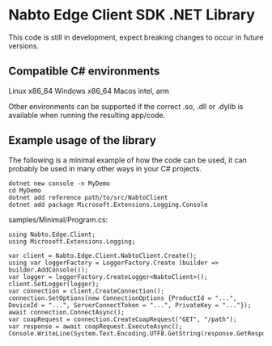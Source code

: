 # Nabto Edge Client SDK .NET Library

This code is still in development, expect breaking changes to occur in future
versions.

## Compatible C# environments

Linux x86_64
Windows x86_64
Macos intel, arm

Other environments can be supported if the correct .so, .dll or .dylib is
available when running the resulting app/code.

## Example usage of the library

The following is a minimal example of how the code can be used, it can probably
be used in many other ways in your C# projects.
```
dotnet new console -n MyDemo
cd MyDemo
dotnet add reference path/to/src/NabtoClient
dotnet add package Microsoft.Extensions.Logging.Console
```

samples/Minimal/Program.cs:
```
using Nabto.Edge.Client;
using Microsoft.Extensions.Logging;

var client = Nabto.Edge.Client.NabtoClient.Create();
using var loggerFactory = LoggerFactory.Create (builder => builder.AddConsole());
var logger = loggerFactory.CreateLogger<NabtoClient>();
client.SetLogger(logger);
var connection = client.CreateConnection();
connection.SetOptions(new ConnectionOptions {ProductId = "...", DeviceId = "...", ServerConnectToken = "...", PrivateKey = "..."});
await connection.ConnectAsync();
var coapRequest = connection.CreateCoapRequest("GET", "/path");
var response = await coapRequest.ExecuteAsync();
Console.WriteLine(System.Text.Encoding.UTF8.GetString(response.GetResponsePayload()));
```
